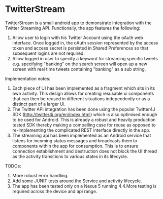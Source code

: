 
TwitterStream
=============
TwitterStream is a small android app to demonstrate integration with the Twitter Streaming API. Functionally, the app features the following:


1. Allow user to login with his Twitter Account using the oAuth web interface. Once logged in, the oAuth session represented by the access token and access secret is persisted in Shared Preferences so that subsequent logins are not required.
2. Allow logged in user to specify a keyword for streaming specific tweets e.g. specifying "banking" on the search screen will open up a new screen with real time tweets containing "banking" as a sub string.

Implementation notes:

1. Each piece of UI has been implemented as a fragment which sits in its own activity. This design allows for creating resusable ui components that can then be reused in different situations independently or as a distinct part of a larger UI.
2. The Twitter API integration has been done using the popular Twitter4J SDK (http://twitter4j.org/en/index.html) which is also optimised enough to be used for Android. This is already a robust and heavily production tested SDK thereby making a compelling case for reuse as opposed to re-implementing the complicated REST interface directly in the app.
3. The streaming api has been implemented as an Android service that listens for incoming status messages and broadcasts them to components within the app for consumption. This is to ensure connection establishment and destruction does not block the UI thread as the activity transitions to various states in its lifecycle.


TODOs:

1. More robust error handling.
2. Add some JUNIT tests around the Service and activity lifecycle.
3. The app has been tested only on a Nexus 5 running 4.4.More testing is required across the device and api range.

